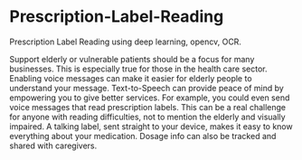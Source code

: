 # Prescription-Label-Reading
Prescription Label Reading using deep learning, opencv, OCR.

Support elderly or vulnerable patients should be a focus for many businesses. This is
especially true for those in the health care sector. Enabling voice messages can make it
easier for elderly people to understand your message. Text-to-Speech can provide peace
of mind by empowering you to give better services. For example, you could even send
voice messages that read prescription labels.
This can be a real challenge for anyone with reading difficulties, not to mention the elderly
and visually impaired. A talking label, sent straight to your device, makes it easy to know
everything about your medication. Dosage info can also be tracked and shared with
caregivers.
